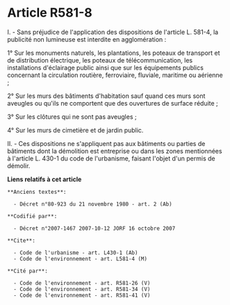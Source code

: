 # Article R581-8

I. - Sans préjudice de l'application des dispositions de l'article L. 581-4, la publicité non lumineuse est interdite en
agglomération :

1° Sur les monuments naturels, les plantations, les poteaux de transport et de distribution électrique, les poteaux de
télécommunication, les installations d'éclairage public ainsi que sur les équipements publics concernant la circulation
routière, ferroviaire, fluviale, maritime ou aérienne ;

2° Sur les murs des bâtiments d'habitation sauf quand ces murs sont aveugles ou qu'ils ne comportent que des ouvertures de
surface réduite ;

3° Sur les clôtures qui ne sont pas aveugles ;

4° Sur les murs de cimetière et de jardin public.

II. - Ces dispositions ne s'appliquent pas aux bâtiments ou parties de bâtiments dont la démolition est entreprise ou dans
les zones mentionnées à l'article L. 430-1 du code de l'urbanisme, faisant l'objet d'un permis de démolir.

**Liens relatifs à cet article**

	**Anciens textes**:

	  - Décret n°80-923 du 21 novembre 1980 - art. 2 (Ab)

	**Codifié par**:

	  - Décret n°2007-1467 2007-10-12 JORF 16 octobre 2007

	**Cite**:

	  - Code de l'urbanisme - art. L430-1 (Ab)
	  - Code de l'environnement - art. L581-4 (M)

	**Cité par**:

	  - Code de l'environnement - art. R581-26 (V)
	  - Code de l'environnement - art. R581-34 (V)
	  - Code de l'environnement - art. R581-41 (V)
